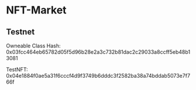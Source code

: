 # NFT-Market

## Testnet

Owneable Class Hash: 0x03fcc464eb65782d05f5d96b28e2a3c732b81dac2c29033a8ccff5eb48b13081

TestNFT: 0x04e1884f0ae5a31f6cccf4d9f3749b6dddc3f2582ba38a74bddab5073e7f766f